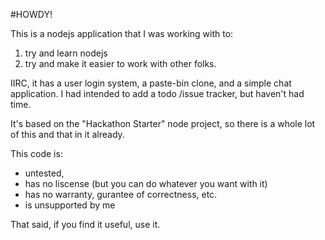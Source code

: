 #HOWDY!

This is a nodejs application that I was working with to:

1) try and learn nodejs
1) try and make it easier to work with other folks.

IIRC, it has a user login system, a paste-bin clone, and a simple chat application.  I had intended to add a todo /issue  tracker, but haven't had time.

It's based on the "Hackathon Starter" node project, so there is a whole lot of this and that in it already.

This code is:

- untested,
- has no liscense (but you can do whatever you want with it)
- has no warranty, gurantee of correctness, etc.
- is unsupported by me

That said, if you find it useful, use it.
